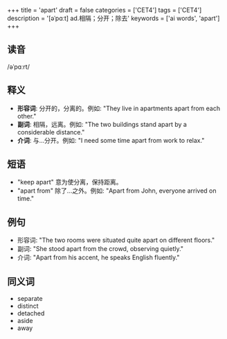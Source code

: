 +++
title = 'apart'
draft = false
categories = ['CET4']
tags = ['CET4']
description = '[əˈpɑːt] ad.相隔；分开；除去'
keywords = ['ai words', 'apart']
+++

## 读音
/əˈpɑːrt/

## 释义
- **形容词**: 分开的，分离的。例如: "They live in apartments apart from each other."
- **副词**: 相隔，远离。例如: "The two buildings stand apart by a considerable distance."
- **介词**: 与...分开。例如: "I need some time apart from work to relax."

## 短语
- "keep apart" 意为使分离，保持距离。
- "apart from" 除了...之外。例如: "Apart from John, everyone arrived on time."

## 例句
- 形容词: "The two rooms were situated quite apart on different floors."
- 副词: "She stood apart from the crowd, observing quietly."
- 介词: "Apart from his accent, he speaks English fluently."

## 同义词
- separate
- distinct
- detached
- aside
- away

